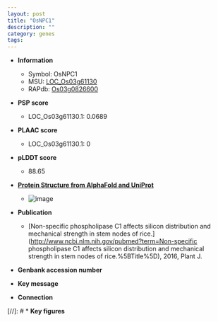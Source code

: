 ```yaml
---
layout: post
title: "OsNPC1"
description: ""
category: genes
tags: 
---
```


* **Information**  
    + Symbol: OsNPC1  
    + MSU: [LOC_Os03g61130](http://rice.plantbiology.msu.edu/cgi-bin/ORF_infopage.cgi?orf=LOC_Os03g61130)  
    + RAPdb: [Os03g0826600](http://rapdb.dna.affrc.go.jp/viewer/gbrowse_details/irgsp1?name=Os03g0826600)  

* **PSP score**  
    + LOC_Os03g61130.1: 0.0689 

* **PLAAC score**  
    + LOC_Os03g61130.1: 0 

* **pLDDT score**
    + 88.65

* **[Protein Structure from AlphaFold and UniProt](https://www.uniprot.org/uniprotkb/Q94GF2/entry#structure)**
    + ![image](https://ricepsp.github.io/images/Q9/AF-Q94GF2-F1.png)

* **Publication**  
    + [Non-specific phospholipase C1 affects silicon distribution and mechanical strength in stem nodes of rice.](http://www.ncbi.nlm.nih.gov/pubmed?term=Non-specific phospholipase C1 affects silicon distribution and mechanical strength in stem nodes of rice.%5BTitle%5D), 2016, Plant J.

* **Genbank accession number**  

* **Key message**  

* **Connection**  

[//]: # * **Key figures**  


